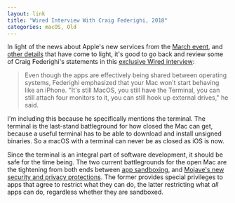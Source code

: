 ```yaml
---
layout: link
title: "Wired Interview With Craig Federighi, 2018"
categories: macOS, Old
---
```


In light of the news about Apple's new services from the [March event](https://www.apple.com/apple-events/march-2019/), and [other details](https://twitter.com/stroughtonsmith/status/1114261872029700098) that have come to light, it's good to go back and review some of Craig Federighi's statements in this [exclusive Wired interview](https://www.wired.com/story/wwdc-2018-federighi-ios-apps-on-macos/):

> Even though the apps are effectively being shared between operating systems, Federighi emphasized that your Mac won't start behaving like an iPhone. "It's still MacOS, you still have the Terminal, you can still attach four monitors to it, you can still hook up external drives," he said.

I'm including this because he specifically mentions the terminal. The terminal is the last-stand battleground for how closed the Mac can get, because a useful terminal has to be able to download and install unsigned binaries. So a macOS with a terminal can never be as closed as iOS is now.

Since the terminal is an integral part of software development, it should be safe for the time being. The two current battlegrounds for the open Mac are the tightening from both ends between [app sandboxing](https://developer.apple.com/library/archive/documentation/Security/Conceptual/AppSandboxDesignGuide/AboutAppSandbox/AboutAppSandbox.html), and [Mojave's new security and privacy protections](https://mjtsai.com/blog/2018/09/10/mojaves-new-security-and-privacy-protections-face-usability-challenges/). The former provides special privileges to apps that agree to restrict what they can do, the latter restricting what *all* apps can do, regardless whether they are sandboxed.
